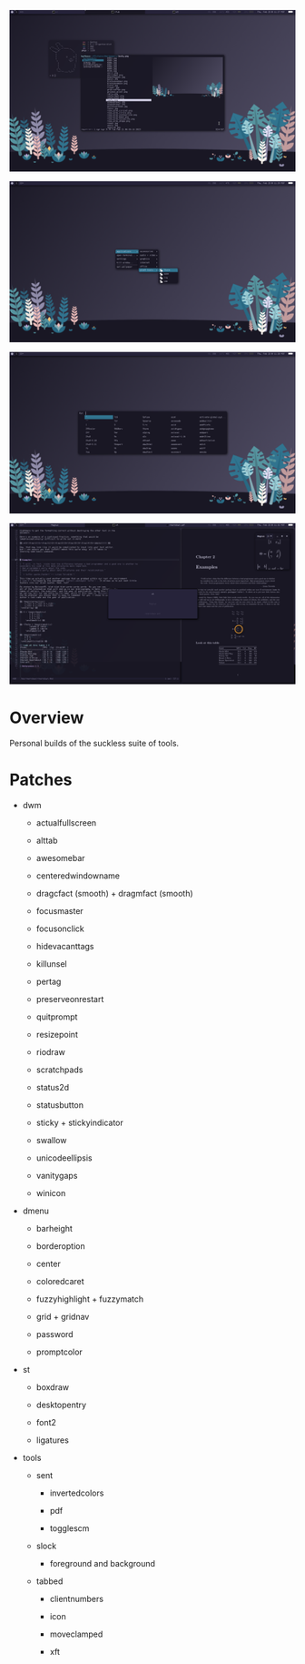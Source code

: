 ![](pic-main.png)

![](pic-menu.png)

![](pic-run.png)

![](pic-work.png)


Overview
========

Personal builds of the suckless suite of tools.


Patches
=======

* dwm

  * actualfullscreen

  * alttab

  * awesomebar

  * centeredwindowname

  * dragcfact (smooth) + dragmfact (smooth)

  * focusmaster

  * focusonclick

  * hidevacanttags

  * killunsel

  * pertag

  * preserveonrestart

  * quitprompt

  * resizepoint

  * riodraw

  * scratchpads

  * status2d

  * statusbutton

  * sticky + stickyindicator

  * swallow

  * unicodeellipsis

  * vanitygaps

  * winicon

* dmenu

  * barheight

  * borderoption

  * center

  * coloredcaret

  * fuzzyhighlight + fuzzymatch

  * grid + gridnav

  * password

  * promptcolor

* st

  * boxdraw

  * desktopentry

  * font2

  * ligatures


* tools

  * sent

    * invertedcolors

    * pdf

    * togglescm


  * slock

    * foreground and background

  * tabbed

    * clientnumbers

    * icon

    * moveclamped

    * xft
